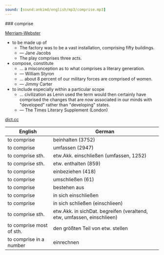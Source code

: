 ```yaml
---
sound: [sound:ankimd/english/mp3/comprise.mp3]
---
```


\### comprise

[Merriam-Webster](https://www.merriam-webster.com/dictionary/comprise)

- to be made up of
    - The factory was to be a vast installation, comprising fifty buildings.
    - — Jane Jacobs
    - The play comprises three acts.
- compose, constitute
    - … a misconception as to what comprises a literary generation.
    - — William Styron
    - … about 8 percent of our military forces are comprised of women.
    - — Jimmy Carter
- to include especially within a particular scope
    - … civilization as Lenin used the term would then certainly have comprised the changes that are now associated in our minds with "developed" rather than "developing" states.
    - — The Times Literary Supplement (London)

[dict.cc](https://www.dict.cc/comprise)

| English        | German       |
| -------------- | ------------ |
| to comprise | beinhalten (3752) |
| to comprise | umfassen (2947) |
| to comprise sth. | etw.Akk. einschließen (umfassen, 1252) |
| to comprise sth. | etw. enthalten (859) |
| to comprise | einbeziehen (418) |
| to comprise | umschließen (61) |
| to comprise | bestehen aus |
| to comprise | in sich einschließen |
| to comprise | in sich schließen (einschlieen) |
| to comprise sth. | etw.Akk. in sichDat. begreifen (veraltend, etw, umfassen, einschlieen) |
| to comprise most of sth. | den größten Teil von etw. stellen |
| to comprise in a number | einrechnen |

